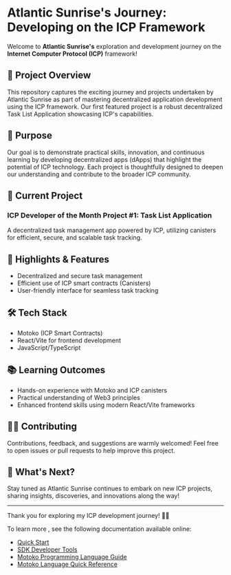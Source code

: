 # Atlantic Sunrise's Journey: Developing on the ICP Framework

Welcome to **Atlantic Sunrise's** exploration and development journey on the **Internet Computer Protocol (ICP)** framework!

## 🚀 Project Overview

This repository captures the exciting journey and projects undertaken by Atlantic Sunrise as part of mastering decentralized application development using the ICP framework. Our first featured project is a robust decentralized Task List Application showcasing ICP's capabilities.

## 🎯 Purpose

Our goal is to demonstrate practical skills, innovation, and continuous learning by developing decentralized apps (dApps) that highlight the potential of ICP technology. Each project is thoughtfully designed to deepen our understanding and contribute to the broader ICP community.

## 📌 Current Project

### **ICP Developer of the Month Project #1: Task List Application**

A decentralized task management app powered by ICP, utilizing canisters for efficient, secure, and scalable task tracking.

## 🌟 Highlights & Features

- Decentralized and secure task management
- Efficient use of ICP smart contracts (Canisters)
- User-friendly interface for seamless task tracking

## 🛠️ Tech Stack

- Motoko (ICP Smart Contracts)
- React/Vite for frontend development
- JavaScript/TypeScript

## 📚 Learning Outcomes

- Hands-on experience with Motoko and ICP canisters
- Practical understanding of Web3 principles
- Enhanced frontend skills using modern React/Vite frameworks

## 🧑‍💻 Contributing

Contributions, feedback, and suggestions are warmly welcomed! Feel free to open issues or pull requests to help improve this project.

## 📅 What's Next?

Stay tuned as Atlantic Sunrise continues to embark on new ICP projects, sharing insights, discoveries, and innovations along the way!

---

Thank you for exploring my ICP development journey! 🌅🚀

To learn more , see the following documentation available online:

- [Quick Start](https://internetcomputer.org/docs/current/developer-docs/setup/deploy-locally)
- [SDK Developer Tools](https://internetcomputer.org/docs/current/developer-docs/setup/install)
- [Motoko Programming Language Guide](https://internetcomputer.org/docs/current/motoko/main/motoko)
- [Motoko Language Quick Reference](https://internetcomputer.org/docs/current/motoko/main/language-manual)
